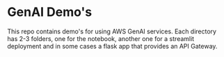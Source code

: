 # GenAI Demo's

This repo contains demo's for using AWS GenAI services. Each directory has 2-3 folders, one for the notebook, another one for a streamlit deployment and in some cases a flask app that provides an API Gateway.


